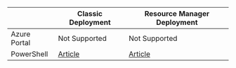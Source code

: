 |  | **Classic Deployment** | **Resource Manager Deployment** |
| --- | --- | --- |
| Azure Portal |Not Supported |Not Supported |
| PowerShell |[Article](../articles/expressroute/expressroute-howto-coexist-classic.md) |[Article](../articles/expressroute/expressroute-howto-coexist-resource-manager.md) |